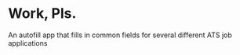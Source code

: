 # Work, Pls. 

An autofill app that fills in common fields for several different ATS job applications

